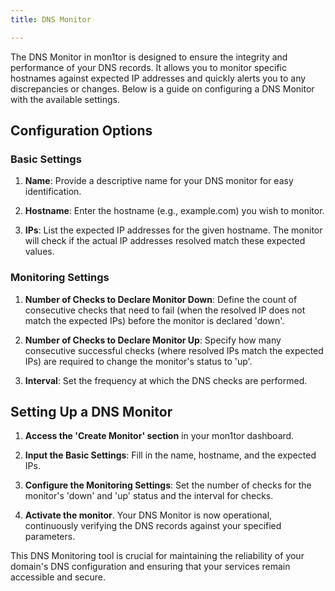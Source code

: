 ```yaml
---
title: DNS Monitor  

---
```



The DNS Monitor in mon1tor is designed to ensure the integrity and performance of your DNS records. It allows you to monitor specific hostnames against expected IP addresses and quickly alerts you to any discrepancies or changes. Below is a guide on configuring a DNS Monitor with the available settings.

## Configuration Options

### Basic Settings

1. **Name**: Provide a descriptive name for your DNS monitor for easy identification.

2. **Hostname**: Enter the hostname (e.g., example.com) you wish to monitor.

3. **IPs**: List the expected IP addresses for the given hostname. The monitor will check if the actual IP addresses resolved match these expected values.

### Monitoring Settings

1. **Number of Checks to Declare Monitor Down**: Define the count of consecutive checks that need to fail (when the resolved IP does not match the expected IPs) before the monitor is declared 'down'.

2. **Number of Checks to Declare Monitor Up**: Specify how many consecutive successful checks (where resolved IPs match the expected IPs) are required to change the monitor's status to 'up'.

3. **Interval**: Set the frequency at which the DNS checks are performed.

## Setting Up a DNS Monitor

1. **Access the 'Create Monitor' section** in your mon1tor dashboard.

2. **Input the Basic Settings**: Fill in the name, hostname, and the expected IPs.

3. **Configure the Monitoring Settings**: Set the number of checks for the monitor's 'down' and 'up' status and the interval for checks.

4. **Activate the monitor**. Your DNS Monitor is now operational, continuously verifying the DNS records against your specified parameters.

This DNS Monitoring tool is crucial for maintaining the reliability of your domain's DNS configuration and ensuring that your services remain accessible and secure.

